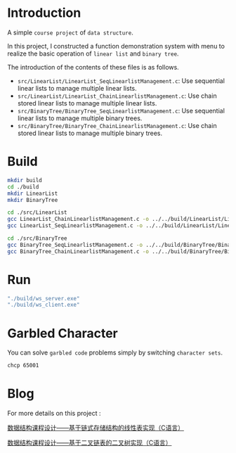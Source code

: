 # Introduction

A simple `course project` of `data structure`.

In this project, I constructed a function demonstration system with menu to realize the basic operation of `linear list` and `binary tree`.

The introduction of the contents of these files is as follows.

- `src/LinearList/LinearList_SeqLinearlistManagement.c`: Use sequential linear lists to manage multiple linear lists.
- `src/LinearList/LinearList_ChainLinearlistManagement.c`: Use chain stored linear lists to manage multiple linear lists.
- `src/BinaryTree/BinaryTree_SeqLinearlistManagement.c`: Use sequential linear lists to manage multiple binary trees.
- `src/BinaryTree/BinaryTree_ChainLinearlistManagement.c`: Use chain stored linear lists to manage multiple binary trees.

# Build

```bash
mkdir build
cd ./build
mkdir LinearList
mkdir BinaryTree
```

```bash
cd ./src/LinearList
gcc LinearList_ChainLinearlistManagement.c -o ../../build/LinearList/LinearList_ChainLinearlistManagement.exe
gcc LinearList_SeqLinearlistManagement.c -o ../../build/LinearList/LinearList_SeqLinearlistManagement.exe
```

```bash
cd ./src/BinaryTree
gcc BinaryTree_SeqLinearlistManagement.c -o ../../build/BinaryTree/BinaryTree_SeqLinearlistManagement.exe
gcc BinaryTree_ChainLinearlistManagement.c -o ../../build/BinaryTree/BinaryTree_ChainLinearlistManagement.exe
```

# Run

```bash
"./build/ws_server.exe"
"./build/ws_client.exe"
```

# Garbled Character

You can solve `garbled code` problems simply by switching `character sets`.

```bash
chcp 65001
```

# Blog

For more details on this project :

[数据结构课程设计——基于链式存储结构的线性表实现（C语言）](https://blog.csdn.net/WZZ_2363173126/article/details/104197493)

[数据结构课程设计——基于二叉链表的二叉树实现（C语言）](https://blog.csdn.net/WZZ_2363173126/article/details/105005076)
